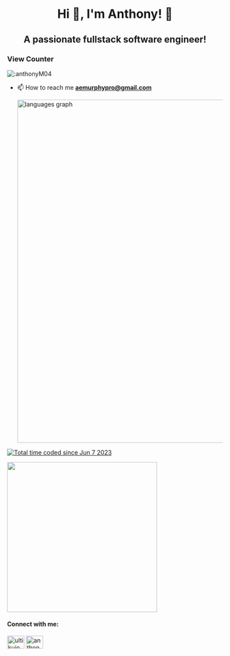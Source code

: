 <h1 align="center">Hi 👋, I'm Anthony! 💽</h1>
<h2 align="center">A passionate fullstack software engineer!</h2>

<h3> View Counter </h3>
<p align="left">   <img src="https://count.getloli.com/get/@:AnthonyM04" alt=":anthonyM04" /> </p>


- 📫 How to reach me **aemurphypro@gmail.com**

  <img src="https://github-readme-stats.vercel.app/api/wakatime?username=AnthonyM04&theme=github_dark&layout=compact" width="800" alt="languages graph"  />

<a href="https://wakatime.com/@d2591a35-0e84-4f15-9761-74e696bef8f4"><img src="https://wakatime.com/badge/user/d2591a35-0e84-4f15-9761-74e696bef8f4.svg" alt="Total time coded since Jun 7 2023" /></a>

<a href="https://www.last.fm/user/ultikujo"><img src="https://lastfm-recently-played.vercel.app/api?user=ultikujo" height="auto" width="350px"/></a>

<h4 align="left">Connect with me:</h4>
<p align="left">
  
<a href="https://instagram.com/ultikujo" target="blank"><img align="center" src="https://raw.githubusercontent.com/rahuldkjain/github-profile-readme-generator/master/src/images/icons/Social/instagram.svg" alt="ultikujo" height="30" width="40" /></a>
<a href="https://linkedin.com/in/anthony-murphy04" target="blank"><img align="center" src="https://raw.githubusercontent.com/rahuldkjain/github-profile-readme-generator/master/src/images/icons/Social/linked-in-alt.svg" alt="anthony-murphy04" height="30" width="40" /></a>
  
</p>
